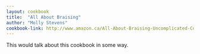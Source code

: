 ```yaml
---
layout: cookbook
title:  "All About Braising"
author: "Molly Stevens"
cookbook-link: http://www.amazon.ca/All-About-Braising-Uncomplicated-Cooking/dp/0393052303
---
```


This would talk about this cookbook in some way.